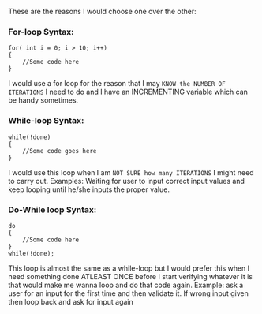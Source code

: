 These are the reasons I would choose one over the other:

### For-loop Syntax:
```
for( int i = 0; i > 10; i++)
{
    //Some code here
}
```
I would use a for loop for the reason that I may `KNOW the NUMBER OF ITERATIONS` I need to do and I have an INCREMENTING variable which can be handy sometimes.


### While-loop Syntax:
```
while(!done)
{
    //Some code goes here
}
```
I would use this loop when I am `NOT SURE how many ITERATIONS` I might need to carry out. Examples: Waiting for user to input correct input values and keep looping until he/she inputs the proper value.

### Do-While loop Syntax:
```
do
{
    //Some code here
}
while(!done);
```
This loop is almost the same as a while-loop but I would prefer this when I need something done ATLEAST ONCE before I start verifying whatever it is that would make me wanna loop and do that code again.
Example: ask a user for an input for the first time and then validate it. If wrong input given then loop back and ask for input again
